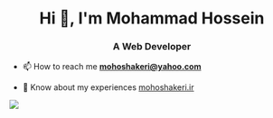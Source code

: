 <h1 align="center">Hi 👋, I'm Mohammad Hossein</h1>
<h3 align="center">A Web Developer</h3>

- 📫 How to reach me **mohoshakeri@yahoo.com**

- 📄 Know about my experiences [mohoshakeri.ir](http://mohoshakeri.ir)

![](https://komarev.com/ghpvc/?username=mohoshakeri&color=green)
